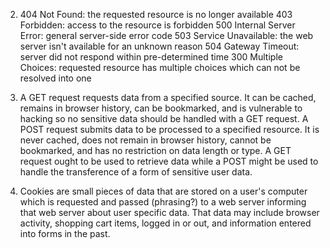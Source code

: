 2.  404 Not Found: the requested resource is no longer available
		403 Forbidden: access to the resource is forbidden
		500 Internal Server Error: general server-side error code
		503 Service Unavailable: the web server isn't available for an unknown reason
		504 Gateway Timeout: server did not respond within pre-determined time
		300 Multiple Choices: requested resource has multiple choices which can not be resolved into one

3.  A GET request requests data from a specified source. It can be cached, remains in browser history, can be bookmarked, and is vulnerable to hacking so no sensitive data should be handled with a GET request. A POST request submits data to be processed to a specified resource. It is never cached, does not remain in browser history, cannot be bookmarked, and has no restriction on data length or type. A GET request ought to be used to retrieve data while a POST might be used to handle the transference of a form of sensitive user data.

4.  Cookies are small pieces of data that are stored on a user's computer which is requested and passed (phrasing?) to a web server informing that web server about user specific data. That data may include browser activity, shopping cart items, logged in or out, and information entered into forms in the past.